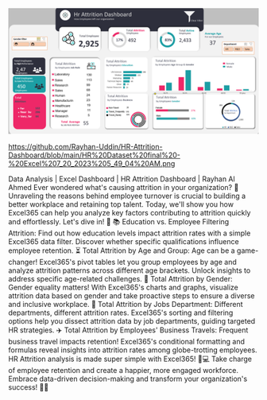 <div align="center">
<img src="https://github.com/Rayhan-Uddin/HR-Attrition-Dashboard/blob/main/HR%20Dataset%20final%20-%20Excel%207_20_2023%205_49_04%20AM%20(2).png" />
</div>



https://github.com/Rayhan-Uddin/HR-Attrition-Dashboard/blob/main/HR%20Dataset%20final%20-%20Excel%207_20_2023%205_49_04%20AM.png

Data Analysis | Excel Dashboard | HR Attrition Dashboard | Rayhan Al Ahmed
Ever wondered what's causing attrition in your organization? 🤔 Unraveling the reasons behind employee turnover is crucial to building a better workplace and
retaining top talent. Today, we'll show you how Excel365 can help you analyze key factors contributing to attrition quickly and effortlessly. Let's dive in! 🚀
📚 Education vs. Employee Filtering Attrition:
Find out how education levels impact attrition rates with a simple Excel365 data filter. Discover whether specific qualifications influence employee retention.
⏳ Total Attrition by Age and Group:
Age can be a game-changer! Excel365's pivot tables let you group employees by age and analyze attrition patterns across different age brackets. Unlock insights to
address specific age-related challenges.
🚻 Total Attrition by Gender:
Gender equality matters! With Excel365's charts and graphs, visualize attrition data based on gender and take proactive steps to ensure a diverse and inclusive workplace.
🏢 Total Attrition by Jobs Department:
Different departments, different attrition rates. Excel365's sorting and filtering options help you dissect attrition data by job departments, guiding targeted HR strategies.
✈️ Total Attrition by Employees' Business Travels:
Frequent business travel impacts retention! Excel365's conditional formatting and formulas reveal insights into attrition rates among globe-trotting employees.
HR Attrition analysis is made super simple with Excel365! 💼💻
Take charge of employee retention and create a happier, more engaged workforce. Embrace data-driven decision-making and transform your organization's success! 🚀🌟

